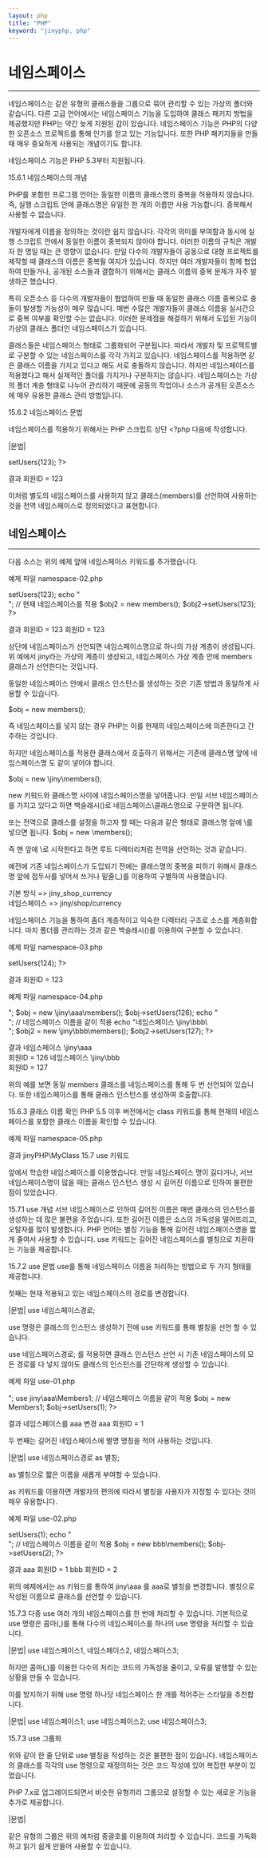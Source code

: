 ```yaml
---
layout: php
title: "PHP"
keyword: "jinyphp, php"
---
```


# 네임스페이스
---
네임스페이스는 같은 유형의 클래스들을 그룹으로 묶어 관리할 수 있는 가상의 폴더와 같습니다. 다른 고급 언어에서는 네임스페이스 기능을 도입하여 클래스 패키지 방법을 제공했지만 PHP는 약간 늦게 지원된 감이 있습니다. 네임스페이스 기능은 PHP의 다양한 오픈소스 프로젝트를 통해 인기를 얻고 있는 기능입니다. 또한 PHP 패키지들을 만들 때 매우 중요하게 사용되는 개념이기도 합니다.

네임스페이스 기능은 PHP 5.3부터 지원됩니다.


15.6.1 네임스페이스의 개념

PHP를 포함한 프로그램 언어는 동일한 이름의 클래스명의 중복을 허용하지 않습니다. 즉, 실행 스크립트 안에 클래스명은 유일한 한 개의 이름만 사용 가능합니다. 중복해서 사용할 수 없습니다.

개발자에게 이름을 정의하는 것이란 쉽지 않습니다. 각각의 의미를 부여함과 동시에 실행 스크립트 안에서 동일한 이름이 중복되지 않아야 합니다. 이러한 이름의 규칙은 개발자 한 명일 때는 큰 영향이 없습니다. 만일 다수의 개발자들이 공동으로 대형 프로젝트를 제작할 때 클래스의 이름은 중복될 여지가 있습니다. 하지만 여러 개발자들이 함께 협업하여 만들거나, 공개된 소스들과 결합하기 위해서는 클래스 이름의 중복 문제가 자주 발생하곤 했습니다.

특히 오픈소스 등 다수의 개발자들이 협업하여 만들 때 동일한 클래스 이름 중복으로 충돌이 발생할 가능성이 매우 많습니다. 매번 수많은 개발자들이 클래스 이름을 실시간으로 중복 여부를 확인할 수는 없습니다. 이러한 문제점을 해결하기 위해서 도입된 기능이 가상의 클래스 폴더인 네임스페이스가 있습니다.

 

클래스들은 네임스페이스 형태로 그룹화되어 구분됩니다. 따라서 개발자 및 프로젝트별로 구분할 수 있는 네임스페이스를 각각 가지고 있습니다. 네임스페이스를 적용하면 같은 클래스 이름을 가지고 있다고 해도 서로 충돌하지 않습니다. 하지만 네임스페이스를 적용했다고 해서 실제적인 폴더를 가지거나 구분하지는 않습니다. 네임스페이스는 가상의 폴더 계층 형태로 나누어 관리하기 때문에 공동의 작업이나 소스가 공개된 오픈소스에 매우 유용한 클래스 관리 방법입니다.


15.6.2 네임스페이스 문법

네임스페이스를 적용하기 위해서는 PHP 스크립트 상단 <?php 다음에 작성합니다.

|문법|
<?php
namespace 이름;

namespace 키워드 다음에 이름을 적으면 됩니다. namespace 키워드 다음의 문장은 해당 네임스페이스 경로를 적용받습니다.

네임스페이스는 여러 경로로 계층화할 수 있습니다. 마치 폴더 안에 또 다른 폴더를 만들 수 있는 것과 같습니다. 서브 네임스페이스를 구분하는 방법은 백슬래시 ‘\’를 사용하면 됩니다.

하지만 통상적으로 네임스페이스를 계층적으로 사용할 때 첫 경로는 ‘벤더명’으로 사용하는 경우가 많습니다. 개발자 또는 소스를 개발한 회사의 이름을 벤더명으로 적을 때가 많습니다.

네임스페이스는 물리적인 폴더 구조로 나누어지지 않기 때문에 실제적으로 1:1 매칭이 되지 않습니다. 하지만 PSR-4 및 오토로딩 도입으로 네임스페이스 클래스를 폴더를 만들어 관리하고 있는 추세로 바뀌고 있습니다.


15.6.3 네임스페이스 적용

기존 함수 방식의 코딩을 할 때 두 개 이상의 동일함 함수 이름을 중복하여 사용할 수 없습니다. 이러한 함수명 중복 문제를 해결하기 위한 대안이 클래스라고 할 수 있습니다. 클래스도 선언할 때 PHP 실행 파일 안에서 두 개 이상의 동일한 클래스 이름을 중복하여 사용할 수 없습니다.

클래스의 중복 방지는 네임스페이스를 통해 할 수 있습니다. 네임스페이스가 적용된 클래스는 가상의 개념의 계층이 적용되어 동일한 클래스명도 서로 다르게 인식합니다. 하나의 PHP 실행 파일에서 네임스페이스로 구분된 동일한 클래스들을 동작시킬 수 있습니다.


15.6.3.1 전역 네임스페이스
네임스페이스를 적용하기 전에는 일반적으로 클래스를 작성할 때 클래스 키워드와 이름을 선언하고 바로 인스턴스를 생성하여 아래와 같이 사용했습니다.

예제 파일 namespace-01.php
<?php
	class members
	{
		public function setUsers($id)
		{
			echo "회원ID = $id";
		}
	}

	$obj = new members();
	$obj->setUsers(123);
?>

결과
회원ID = 123

이처럼 별도의 네임스페이스를 사용하지 않고 클래스(members)를 선언하여 사용하는 것을 전역 네임스페이스로 정의되었다고 표현합니다.


## 네임스페이스
---
다음 소스는 위의 예제 앞에 네임스페이스 키워드를 추가했습니다.

예제 파일 namespace-02.php
<?php
	namespace jiny;

	class members
	{
		public function setUsers($id)
		{
			echo "회원ID = $id";
		}
	}

	// 네임스페이스 이름을 같이 적용
	$obj = new \jiny\members();
	$obj->setUsers(123);

	echo "<br>";
	// 현재 네임스페이스를 적용
	$obj2 = new members();
	$obj2->setUsers(123);

?>

결과
회원ID = 123
회원ID = 123

상단에 네임스페이스가 선언되면 네임스페이스명으로 하나의 가상 계층이 생성됩니다. 위 예에서 jiny라는 가상의 계층이 생성되고, 네임스페이스 가상 계층 안에 members 클래스가 선언한다는 것입니다.

동일한 네임스페이스 안에서 클래스 인스턴스를 생성하는 것은 기존 방법과 동일하게 사용할 수 있습니다.

$obj = new members();

즉 네임스페이스를 넣지 않는 경우 PHP는 이를 현재의 네임스페이스에 의존한다고 간주하는 것입니다.

하지만 네임스페이스를 적용한 클래스에서 호출하기 위해서는 기존에 클래스명 앞에 네임스페이스명 도 같이 넣어야 합니다.

$obj = new \jiny\members();

new 키워드와 클래스명 사이에 네임스페이스명을 넣어줍니다. 만일 서브 네임스페이스를 가지고 있다고 하면 백슬래시(\)로 네임스페이스\클래스명으로 구분하면 됩니다.

또는 전역으로 클래스를 설정을 하고자 할 때는 다음과 같은 형태로 클래스명 앞에 \를 넣으면 됩니다.
$obj = new \members();

즉 맨 앞에 \로 시작한다고 하면 루트 디렉터리처럼 전역을 선언하는 것과 같습니다.

예전에 기존 네임스페이스가 도입되기 전에는 클래스명의 중복을 피하기 위해서 클래스명 앞에 접두사를 넣어서 쓰거나 밑줄(_)를 이용하여 구별하여 사용했습니다.

기본 방식 => 	jiny_shop_currency   
네임스페이스 => jiny/shop/currency 

네임스페이스 기능을 통하여 좀더 계층적이고 익숙한 디렉터리 구조로 소스를 계층화합니다. 마치 폴더를 관리하는 것과 같은 백슬래시(\)를 이용하여 구분할 수 있습니다.

예제 파일 namespace-03.php
<?php
	namespace jiny\site;

	class members
	{
		public function setUsers($id)
		{
			echo "회원ID = $id";
		}
	}

	// 네임스페이스 이름을 같이 적용 
	$obj = new \jiny\site\members();
	$obj->setUsers(124);
?>

결과
회원ID = 123

예제 파일 namespace-04.php
<?php
	namespace jiny\aaa;

	class members
	{
		public function setUsers($id)
		{
			echo "회원ID = $id";
		}
	}

	
	namespace jiny\bbb;

	class members
	{
		public function setUsers($id)
		{
			echo "회원ID = $id";
		}
	}


	// 네임스페이스 이름을 같이 적용 
	echo "네임스페이스 \jiny\aaa\<br>";
	$obj = new \jiny\aaa\members();
	$obj->setUsers(126);

	echo "<br>";

	// 네임스페이스 이름을 같이 적용
	echo "네임스페이스 \jiny\bbb\<br>";
	$obj2 = new \jiny\bbb\members();
	$obj2->setUsers(127);

?>

결과
네임스페이스 \jiny\aaa\
회원ID = 126
네임스페이스 \jiny\bbb\
회원ID = 127

위의 예를 보면 동일 members 클래스를 네임스페이스를 통해 두 번 선언되어 있습니다. 또한 네임스페이스를 통해 클래스 인스턴스를 생성하여 호출합니다. 

15.6.3 클래스 이름 확인
PHP 5.5 이후 버전에서는 class 키워드를 통해 현재의 네임스페이스를 포함한 클래스 이름을 확인할 수 있습니다.

예제 파일 namespace-05.php
<?php
	namespace jinyPHP;
    
    class MyClass {
    }
    
    echo MyClass::class;
	
?>

결과
jinyPHP\MyClass
15.7 use 키워드

앞에서 학습한 네임스페이스를 이용했습니다. 만일 네임스페이스 명이 길다거나, 서브 네임스페이스명이 많을 때는 클래스 인스턴스 생성 시 길어진 이름으로 인하여 불편한 점이 있었습니다.    


15.7.1 use 개념
서브 네임스페이스로 인하여 길어진 이름은 매번 클래스의 인스턴스를 생성하는 데 많은 불편을 주었습니다. 또한 길어진 이름은 소스의 가독성을 떨어뜨리고, 오탈자를 많이 발생합니다. PHP 언어는 별칭 기능을 통해 길어진 네임스페이스명을 짧게 줄여서 사용할 수 있습니다. use 키워드는 길어진 네임스페이스를 별칭으로 치환하는 기능을 제공합니다.  


15.7.2 use 문법
use를 통해 네임스페이스 이름을 처리하는 방법으로 두 가지 형태를 제공합니다. 

첫째는 현재 적용되고 있는 네임스페이스의 경로를 변경합니다.

|문법|
use 네임스페이스경로;

use 명령은 클래스의 인스턴스 생성하기 전에 use 키워드를 통해 별칭을 선언 할 수 있습니다. 

use 네임스페이스경로; 를 적용하면 클래스 인스턴스 선언 시 기존 네임스페이스의 모든 경로를 다 넣지 않아도 클래스의 인스턴스를 간단하게 생성할 수 있습니다.

예제 파일 use-01.php 
<?php
	namespace jiny\aaa;

	class Members1
	{
		public function setUsers($id)
		{
			echo "aaa 회원ID = $id";
		}
	}


	namespace jiny2\bbb;

	class Members
	{
		public function setUsers($id)
		{
			echo "bbb 회원ID = $id";
		}
	}


	// 네임스페이스를 aaa로 변경
	echo "네임스페이스를 aaa 변경<br>";
	use jiny\aaa\Members1;

	// 네임스페이스 이름을 같이 적용 
	$obj = new Members1;
	$obj->setUsers(1);
?>

결과
네임스페이스를 aaa 변경
aaa 회원ID = 1

두 번째는 길어진 네임스페이스에 별명 명칭을 적어 사용하는 것입니다.

|문법|
use 네임스페이스경로 as 별칭;

as 별칭으로 짧은 이름을 새롭게 부여할 수 있습니다. 

 

as 키워드를 이용하면 개발자의 편의에 따라서 별칭을 사용자가 지정할 수 있다는 것이 매우 유용합니다.

예제 파일 use-02.php
<?php
	namespace jiny\aaa;

	class members
	{
		public function setUsers($id)
		{
			echo "aaa 회원ID = $id";
		}
	}


	namespace jiny\bbb;

	class members
	{
		public function setUsers($id)
		{
			echo "bbb 회원ID = $id";
		}
	}

	use jiny\aaa as aaa;
	use jiny\bbb as bbb;

	// 네임스페이스 이름을 같이 적용 
	$obj = new aaa\members();
	$obj->setUsers(1);

	echo "<br>";

	// 네임스페이스 이름을 같이 적용 
	$obj = new bbb\members();
	$obj->setUsers(2);
?>


결과
aaa 회원ID = 1
bbb 회원ID = 2

위의 예제에서는 as 키워드를 통하여 jiny\aaa 를 aaa로 별칭을 변경합니다. 별칭으로 작성된 이름으로 클래스를 선언할 수 있습니다.

15.7.3 다중 use
여러 개의 네임스페이스를 한 번에 처리할 수 있습니다. 기본적으로 use 명령은 콤마(,)를 통해 다수의 네임스페이스를 하나의 use 명령을 처리할 수 있습니다. 

|문법|
use 네임스페이스1,
 네임스페이스2,
 네임스페이스3;

하지만 콤마(,)를 이용한 다수의 처리는 코드의 가독성을 줄이고, 오류를 발행할 수 있는 상황을 만들 수 있습니다.

이를 방지하기 위해 use 명령 하나당 네임스페이스 한 개를 적어주는 스타일을 추천합니다. 

|문법|
use 네임스페이스1;
use 네임스페이스2;
use 네임스페이스3;


15.7.3 use 그룹화

위와 같이 한 줄 단위로 use 별칭을 작성하는 것은 불편한 점이 있습니다. 네임스페이스의 클래스를 각각의 use 명령으로 재정의하는 것은 코드 작성에 있어 복잡한 부분이 있었습니다.

<?php
// 이전 코드에서는 비슷한 use 명령을 여러 줄을 통해 작성했습니다.
	use some\namespace\ClassA;
	use some\namespace\ClassB;
	use some\namespace\ClassC as C;

	use function some\namespace\fn_a;
	use function some\namespace\fn_b;
	use function some\namespace\fn_c;

	use const some\namespace\ConstA;
	use const some\namespace\ConstB;
	use const some\namespace\ConstC;
?>

PHP 7.x로 업그레이드되면서 비슷한 유형끼리 그룹으로 설정할 수 있는 새로운 기능을 추가로 제공합니다.

|문법|
<?php
// PHP 7+ code
// PHP 7+ 버전에서는 같은 유형의 use 를 그룹화하여 처리를 할 수 있습니다.
<?php

	use some\namespace\{
		ClassA, 
		ClassB, 
		ClassC as C
	};
	
	use function some\namespace\{
		fn_a, 
		fn_b, 
		fn_c
	};
	
	use const some\namespace\{
		ConstA, 
		ConstB, 
		ConstC
	};
?>

같은 유형의 그룹은 위의 예처럼 중괄호를 이용하여 처리할 수 있습니다. 코드를 가독화하고 읽기 쉽게 만들어 사용할 수 있습니다.
